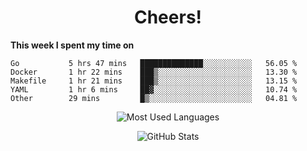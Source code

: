 <h1 align="center">Cheers!</h1>

**This week I spent my time on**
<!--START_SECTION:waka-->

```text
Go           5 hrs 47 mins   ██████████████░░░░░░░░░░░   56.05 %
Docker       1 hr 22 mins    ███▒░░░░░░░░░░░░░░░░░░░░░   13.30 %
Makefile     1 hr 21 mins    ███▒░░░░░░░░░░░░░░░░░░░░░   13.15 %
YAML         1 hr 6 mins     ██▓░░░░░░░░░░░░░░░░░░░░░░   10.74 %
Other        29 mins         █▒░░░░░░░░░░░░░░░░░░░░░░░   04.81 %
```

<!--END_SECTION:waka-->

<p align="center"><img src="https://github-readme-stats.vercel.app/api/top-langs/?username=thnkrn&layout=compact&hide=html&theme=tokyonight" alt="Most Used Languages" /></p>

<p align="center"><img src="https://github-readme-stats.vercel.app/api?username=thnkrn&show_icons=true&count_private=true&theme=tokyonight" alt="GitHub Stats" /></p>

<!-- <p align="center"><a href="https://wakatime.com"><img src="https://wakatime.com/share/@thnkrn/40092326-d1bd-471b-89da-9a7c63939402.png" /></p>
 -->
